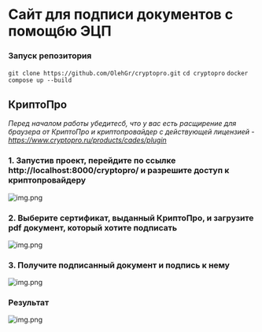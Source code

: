 # Сайт для подписи документов с помощбю ЭЦП

### Запуск репозитория
`git clone https://github.com/OlehGr/cryptopro.git`
`cd cryptopro`
`docker compose up --build`

## КриптоПро
*Перед началом работы убедитесб, что у вас есть расщирение для браузера от КриптоПро и криптопровайдер с действующей лицензией - https://www.cryptopro.ru/products/cades/plugin*

### 1. Запустив проект, перейдите по ссылке http://localhost:8000/cryptopro/ и разрешите доступ к криптопровайдеру
![img.png](https://github.com/OlehGr/cryptopro/readme_imgs/step1.png)

### 2. Выберите сертификат, выданный КриптоПро, и загрузите pdf документ, который хотите подписать
![img.png](https://github.com/OlehGr/cryptopro/readme_imgs/step2.png)

### 3. Получите подписанный документ и подпись к нему
![img.png](https://github.com/OlehGr/cryptopro/readme_imgs/step3.png)

### Результат
![img.png](https://github.com/OlehGr/cryptopro/readme_imgs/resualt.png)
